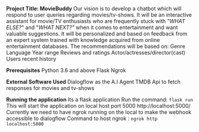 **Project Title: MovieBuddy**
Our vision is to develop a chatbot which will respond to user queries regarding movies/tv-shows. It will be an interactive assistant for movie/TV enthusiasts who are frequently stuck with "_WHAT ELSE?_" and "_WHAT NEXT?"_ when it comes to entertainment and want valuable suggestions. 
It will be personalized and based on feedback from an expert system trained with knowledge acquired from online entertainment databases. 
The recommendations will be based on:
Genre
Language
Year range
Reviews and ratings
Actor/actresses/director(cast)
Users recent history

**Prerequisites**
Python 3.6 and above
Flask
Ngrok

**External Software Used**
Dialogflow as the A.I Agent
TMDB Api to fetch responses for movies and tv-shows

**Running the application**
Its a flask application 
Run the command: 
```flask run```
This will start the application on local host port 5000
http://localhost:5000/ 
Currently we need to have ngrok running on the local to make the webhook accessible to dialogflow
Command to host ngrok :
 ```ngrok http localhost:5000```